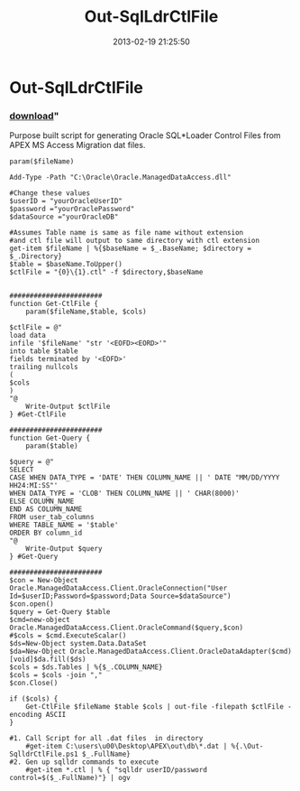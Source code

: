 ﻿---
pid:            3965
parent:         0
children:       
poster:         Chad Miller
title:          Out-SqlLdrCtlFile
date:           2013-02-19 21:25:50
format:         posh
---

# Out-SqlLdrCtlFile

### [download](3965.ps1)"

Purpose built script for generating Oracle SQL*Loader Control Files from APEX MS Access Migration dat files.

```posh
param($fileName)

Add-Type -Path "C:\Oracle\Oracle.ManagedDataAccess.dll"

#Change these values
$userID = "yourOracleUserID"
$password ="yourOraclePassword"
$dataSource ="yourOracleDB"

#Assumes Table name is same as file name without extension
#and ctl file will output to same directory with ctl extension
get-item $fileName | %{$baseName = $_.BaseName; $directory = $_.Directory}
$table = $baseName.ToUpper()
$ctlFile = "{0}\{1}.ctl" -f $directory,$baseName


#######################
function Get-CtlFile {
    param($fileName,$table, $cols)

$ctlFile = @"
load data 
infile '$fileName' "str '<EOFD><EORD>'"
into table $table 
fields terminated by '<EOFD>' 
trailing nullcols 
( 
$cols
) 
"@
    Write-Output $ctlFile
} #Get-CtlFile

#######################
function Get-Query {
    param($table)

$query = @"
SELECT
CASE WHEN DATA_TYPE = 'DATE' THEN COLUMN_NAME || ' DATE "MM/DD/YYYY HH24:MI:SS"'
WHEN DATA_TYPE = 'CLOB' THEN COLUMN_NAME || ' CHAR(8000)'
ELSE COLUMN_NAME
END AS COLUMN_NAME
FROM user_tab_columns
WHERE TABLE_NAME = '$table'
ORDER BY column_id
"@
    Write-Output $query
} #Get-Query

#######################
$con = New-Object Oracle.ManagedDataAccess.Client.OracleConnection("User Id=$userID;Password=$password;Data Source=$dataSource")
$con.open()
$query = Get-Query $table
$cmd=new-object Oracle.ManagedDataAccess.Client.OracleCommand($query,$con)
#$cols = $cmd.ExecuteScalar()
$ds=New-Object system.Data.DataSet
$da=New-Object Oracle.ManagedDataAccess.Client.OracleDataAdapter($cmd)
[void]$da.fill($ds)
$cols = $ds.Tables | %{$_.COLUMN_NAME}
$cols = $cols -join ","
$con.Close()

if ($cols) {
    Get-CtlFile $fileName $table $cols | out-file -filepath $ctlFile -encoding ASCII
}

#1. Call Script for all .dat files  in directory
    #get-item C:\users\u00\Desktop\APEX\out\db\*.dat | %{.\Out-SqlldrCtlFile.ps1 $_.FullName}
#2. Gen up sqlldr commands to execute
    #get-item *.ctl | % { "sqlldr userID/password control=$($_.FullName)"} | ogv
```

